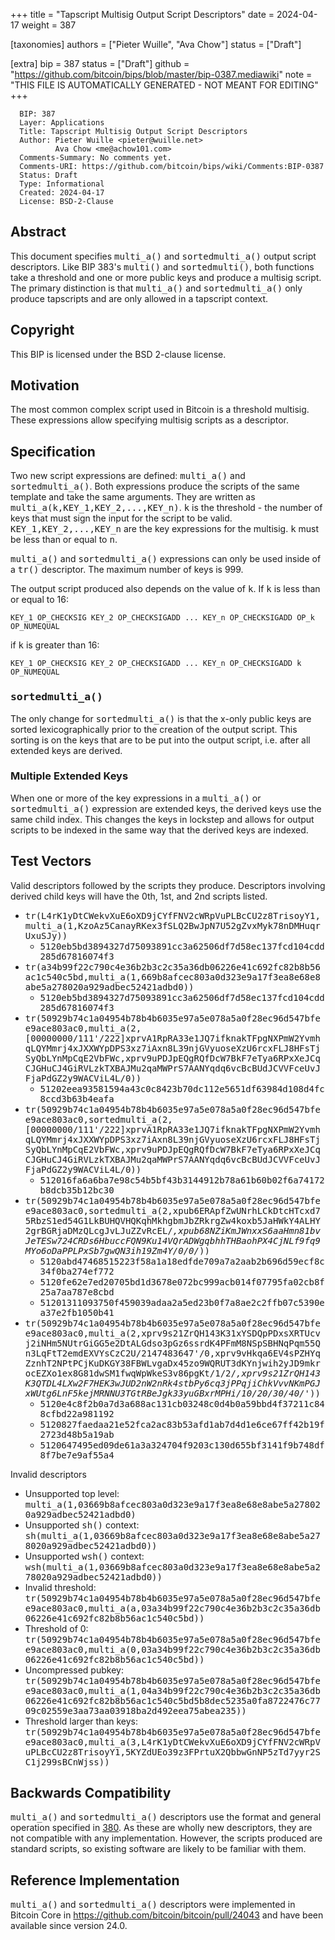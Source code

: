 
+++
title = "Tapscript Multisig Output Script Descriptors"
date = 2024-04-17
weight = 387

[taxonomies]
authors = ["Pieter Wuille", "Ava Chow"]
status = ["Draft"]

[extra]
bip = 387
status = ["Draft"]
github = "https://github.com/bitcoin/bips/blob/master/bip-0387.mediawiki"
note = "THIS FILE IS AUTOMATICALLY GENERATED - NOT MEANT FOR EDITING"
+++

```
  BIP: 387
  Layer: Applications
  Title: Tapscript Multisig Output Script Descriptors
  Author: Pieter Wuille <pieter@wuille.net>
          Ava Chow <me@achow101.com>
  Comments-Summary: No comments yet.
  Comments-URI: https://github.com/bitcoin/bips/wiki/Comments:BIP-0387
  Status: Draft
  Type: Informational
  Created: 2024-04-17
  License: BSD-2-Clause
```

<h2>Abstract</h2>


This document specifies <tt>multi_a()</tt> and <tt>sortedmulti_a()</tt> output script descriptors.
Like BIP 383's <tt>multi()</tt> and <tt>sortedmulti()</tt>, both functions take a threshold and one
or more public keys and produce a multisig script. The primary distinction is that <tt>multi_a()</tt>
and <tt>sortedmulti_a()</tt> only produce tapscripts and are only allowed in a tapscript context.

<h2>Copyright</h2>


This BIP is licensed under the BSD 2-clause license.

<h2>Motivation</h2>


The most common complex script used in Bitcoin is a threshold multisig.
These expressions allow specifying multisig scripts as a descriptor.

<h2>Specification</h2>


Two new script expressions are defined: <tt>multi_a()</tt> and <tt>sortedmulti_a()</tt>.
Both expressions produce the scripts of the same template and take the same arguments.
They are written as <tt>multi_a(k,KEY_1,KEY_2,...,KEY_n)</tt>.
<tt>k</tt> is the threshold - the number of keys that must sign the input for the script to be valid.
<tt>KEY_1,KEY_2,...,KEY_n</tt> are the key expressions for the multisig. <tt>k</tt> must be less than or equal to <tt>n</tt>.

<tt>multi_a()</tt> and <tt>sortedmulti_a()</tt> expressions can only be used inside of a <tt>tr()</tt> descriptor.
The maximum number of keys is 999.

The output script produced also depends on the value of <tt>k</tt>. If <tt>k</tt> is less than or equal to 16:
```
KEY_1 OP_CHECKSIG KEY_2 OP_CHECKSIGADD ... KEY_n OP_CHECKSIGADD OP_k OP_NUMEQUAL
```

if <tt>k</tt> is greater than 16:
```
KEY_1 OP_CHECKSIG KEY_2 OP_CHECKSIGADD ... KEY_n OP_CHECKSIGADD k OP_NUMEQUAL
```

<h3><tt>sortedmulti_a()</tt></h3>


The only change for <tt>sortedmulti_a()</tt> is that the x-only public keys are sorted lexicographically prior to the creation of the output script.
This sorting is on the keys that are to be put into the output script, i.e. after all extended keys are derived.

<h3>Multiple Extended Keys</tt></h3>


When one or more of the key expressions in a <tt>multi_a()</tt> or <tt>sortedmulti_a()</tt> expression are extended keys, the derived keys use the same child index.
This changes the keys in lockstep and allows for output scripts to be indexed in the same way that the derived keys are indexed.

<h2>Test Vectors</h2>


Valid descriptors followed by the scripts they produce. Descriptors involving derived child keys will have the 0th, 1st, and 2nd scripts listed.

*  <tt>tr(L4rK1yDtCWekvXuE6oXD9jCYfFNV2cWRpVuPLBcCU2z8TrisoyY1,multi_a(1,KzoAz5CanayRKex3fSLQ2BwJpN7U52gZvxMyk78nDMHuqrUxuSJy))</tt>
    *  <tt>5120eb5bd3894327d75093891cc3a62506df7d58ec137fcd104cdd285d67816074f3</tt>
*  <tt>tr(a34b99f22c790c4e36b2b3c2c35a36db06226e41c692fc82b8b56ac1c540c5bd,multi_a(1,669b8afcec803a0d323e9a17f3ea8e68e8abe5a278020a929adbec52421adbd0))</tt>
    *  <tt>5120eb5bd3894327d75093891cc3a62506df7d58ec137fcd104cdd285d67816074f3</tt>
*  <tt>tr(50929b74c1a04954b78b4b6035e97a5e078a5a0f28ec96d547bfee9ace803ac0,multi_a(2,[00000000/111'/222]xprvA1RpRA33e1JQ7ifknakTFpgNXPmW2YvmhqLQYMmrj4xJXXWYpDPS3xz7iAxn8L39njGVyuoseXzU6rcxFLJ8HFsTjSyQbLYnMpCqE2VbFWc,xprv9uPDJpEQgRQfDcW7BkF7eTya6RPxXeJCqCJGHuCJ4GiRVLzkTXBAJMu2qaMWPrS7AANYqdq6vcBcBUdJCVVFceUvJFjaPdGZ2y9WACViL4L/0))</tt>
    *  <tt>51202eea93581594a43c0c8423b70dc112e5651df63984d108d4fc8ccd3b63b4eafa</tt>
*  <tt>tr(50929b74c1a04954b78b4b6035e97a5e078a5a0f28ec96d547bfee9ace803ac0,sortedmulti_a(2,[00000000/111'/222]xprvA1RpRA33e1JQ7ifknakTFpgNXPmW2YvmhqLQYMmrj4xJXXWYpDPS3xz7iAxn8L39njGVyuoseXzU6rcxFLJ8HFsTjSyQbLYnMpCqE2VbFWc,xprv9uPDJpEQgRQfDcW7BkF7eTya6RPxXeJCqCJGHuCJ4GiRVLzkTXBAJMu2qaMWPrS7AANYqdq6vcBcBUdJCVVFceUvJFjaPdGZ2y9WACViL4L/0))</tt>
    *  <tt>512016fa6a6ba7e98c54b5bf43b3144912b78a61b60b02f6a74172b8dcb35b12bc30</tt>
*  <tt>tr(50929b74c1a04954b78b4b6035e97a5e078a5a0f28ec96d547bfee9ace803ac0,sortedmulti_a(2,xpub6ERApfZwUNrhLCkDtcHTcxd75RbzS1ed54G1LkBUHQVHQKqhMkhgbmJbZRkrgZw4koxb5JaHWkY4ALHY2grBGRjaDMzQLcgJvLJuZZvRcEL/*,xpub68NZiKmJWnxxS6aaHmn81bvJeTESw724CRDs6HbuccFQN9Ku14VQrADWgqbhhTHBaohPX4CjNLf9fq9MYo6oDaPPLPxSb7gwQN3ih19Zm4Y/0/0/*))</tt>
    *  <tt>5120abd47468515223f58a1a18edfde709a7a2aab2b696d59ecf8c34f0ba274ef772</tt>
    *  <tt>5120fe62e7ed20705bd1d3678e072bc999acb014f07795fa02cb8f25a7aa787e8cbd</tt>
    *  <tt>51201311093750f459039adaa2a5ed23b0f7a8ae2c2ffb07c5390ea37e2fb1050b41</tt>
*  <tt>tr(50929b74c1a04954b78b4b6035e97a5e078a5a0f28ec96d547bfee9ace803ac0,multi_a(2,xprv9s21ZrQH143K31xYSDQpPDxsXRTUcvj2iNHm5NUtrGiGG5e2DtALGdso3pGz6ssrdK4PFmM8NSpSBHNqPqm55Qn3LqFtT2emdEXVYsCzC2U/2147483647'/0,xprv9vHkqa6EV4sPZHYqZznhT2NPtPCjKuDKGY38FBWLvgaDx45zo9WQRUT3dKYnjwih2yJD9mkrocEZXo1ex8G81dwSM1fwqWpWkeS3v86pgKt/1/2/*,xprv9s21ZrQH143K3QTDL4LXw2F7HEK3wJUD2nW2nRk4stbPy6cq3jPPqjiChkVvvNKmPGJxWUtg6LnF5kejMRNNU3TGtRBeJgk33yuGBxrMPHi/10/20/30/40/*'))</tt>
    *  <tt>5120e4c8f2b0a7d3a688ac131cb03248c0d4b0a59bbd4f37211c848cfbd22a981192</tt>
    *  <tt>5120827faedaa21e52fca2ac83b53afd1ab7d4d1e6ce67ff42b19f2723d48b5a19ab</tt>
    *  <tt>5120647495ed09de61a3a324704f9203c130d655bf3141f9b748df8f7be7e9af55a4</tt>


Invalid descriptors

*  Unsupported top level: <tt>multi_a(1,03669b8afcec803a0d323e9a17f3ea8e68e8abe5a278020a929adbec52421adbd0)</tt>
*  Unsupported <tt>sh()</tt> context: <tt>sh(multi_a(1,03669b8afcec803a0d323e9a17f3ea8e68e8abe5a278020a929adbec52421adbd0))</tt>
*  Unsupported <tt>wsh()</tt> context: <tt>wsh(multi_a(1,03669b8afcec803a0d323e9a17f3ea8e68e8abe5a278020a929adbec52421adbd0))</tt>
*  Invalid threshold: <tt>tr(50929b74c1a04954b78b4b6035e97a5e078a5a0f28ec96d547bfee9ace803ac0,multi_a(a,03a34b99f22c790c4e36b2b3c2c35a36db06226e41c692fc82b8b56ac1c540c5bd))</tt>
*  Threshold of 0: <tt>tr(50929b74c1a04954b78b4b6035e97a5e078a5a0f28ec96d547bfee9ace803ac0,multi_a(0,03a34b99f22c790c4e36b2b3c2c35a36db06226e41c692fc82b8b56ac1c540c5bd))</tt>
*  Uncompressed pubkey: <tt>tr(50929b74c1a04954b78b4b6035e97a5e078a5a0f28ec96d547bfee9ace803ac0,multi_a(1,04a34b99f22c790c4e36b2b3c2c35a36db06226e41c692fc82b8b56ac1c540c5bd5b8dec5235a0fa8722476c7709c02559e3aa73aa03918ba2d492eea75abea235))</tt>
*  Threshold larger than keys: <tt>tr(50929b74c1a04954b78b4b6035e97a5e078a5a0f28ec96d547bfee9ace803ac0,multi_a(3,L4rK1yDtCWekvXuE6oXD9jCYfFNV2cWRpVuPLBcCU2z8TrisoyY1,5KYZdUEo39z3FPrtuX2QbbwGnNP5zTd7yyr2SC1j299sBCnWjss))</tt>


<h2>Backwards Compatibility</h2>


<tt>multi_a()</tt> and <tt>sortedmulti_a()</tt> descriptors use the format and general operation specified in <a href="/380" target="_blank">380</a>.
As these are wholly new descriptors, they are not compatible with any implementation.
However, the scripts produced are standard scripts, so existing software are likely to be familiar with them.

<h2>Reference Implementation</h2>


<tt>multi_a()</tt> and <tt>sortedmulti_a()</tt> descriptors were implemented in Bitcoin Core in https://github.com/bitcoin/bitcoin/pull/24043 and have been available since version 24.0.
